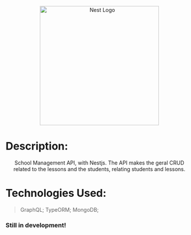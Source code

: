 <p align="center">
  <a href="http://nestjs.com/" target="blank"><img src="https://nestjs.com/img/logo_text.svg" width="320" alt="Nest Logo" /></a>
</p>

# Description:

<p align="center">
  School Management API, with Nestjs. The API makes the geral CRUD related to the lessons and the students, relating students and lessons.
</p>

# Technologies Used:

> GraphQL;
> TypeORM;
> MongoDB;

### Still in development!
